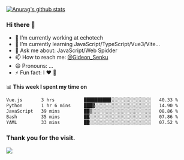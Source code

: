[![Anurag's github stats](https://github-readme-stats.vercel.app/api?username=gideonsenku)](https://github.com/anuraghazra/github-readme-stats)
### Hi there 👋
- 🔭 I’m currently working at echotech
- 🌱 I’m currently learning JavaScript/TypeScript/Vue3/Vite...
- 💬 Ask me about: JavaScript/Web Spidder 
- 📫 How to reach me: [@Gideon_Senku](https://t.me/Gideon_Senku)
- 😄 Pronouns: ...
- ⚡ Fun fact: I ❤️ 🎵

📊 **This week I spent my time on**
<!--START_SECTION:waka-->

```txt
Vue.js       3 hrs           ██████████░░░░░░░░░░░░░░░   40.33 %
Python       1 hr 6 mins     ███▓░░░░░░░░░░░░░░░░░░░░░   14.90 %
JavaScript   39 mins         ██▒░░░░░░░░░░░░░░░░░░░░░░   08.86 %
Bash         35 mins         ██░░░░░░░░░░░░░░░░░░░░░░░   07.86 %
YAML         33 mins         ██░░░░░░░░░░░░░░░░░░░░░░░   07.52 %
```

<!--END_SECTION:waka-->


### Thank you for the visit.
![](http://profile-counter.glitch.me/gideonsenku/count.svg)
<!--
**GideonSenku/GideonSenku** is a ✨ _special_ ✨ repository because its `README.md` (this file) appears on your GitHub profile.

Here are some ideas to get you started:

- 🔭 I’m currently working on ...
- 🌱 I’m currently learning ...
- 👯 I’m looking to collaborate on ...
- 🤔 I’m looking for help with ...
- 💬 Ask me about ...
- 📫 How to reach me: ...
- 😄 Pronouns: ...
- ⚡ Fun fact: ...
-->
